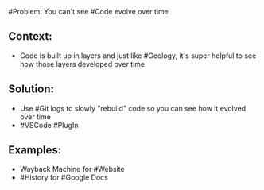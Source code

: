 #Problem: You can't see #Code evolve over time

## Context: 
- Code is built up in layers and just like #Geology, it's super helpful to see how those layers developed over time

## Solution: 

- Use #Git logs to slowly "rebuild" code so you can see how it evolved over time
- #VSCode #PlugIn

## Examples: 

- Wayback Machine for #Website 
- #History for #Google Docs



